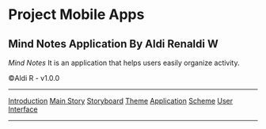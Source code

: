 # Project Mobile Apps
 Mind Notes Application By Aldi Renaldi W
 --
*Mind Notes* It is an application that helps users easily organize activity.

©️Aldi R - v1.0.0

---
[Introduction](#Introduction)
[Main Story](#Main-Story)
[Storyboard](#Storyboard)
[Theme](#Theme)
[Application](#Application)
[Scheme](#Scheme)
[User Interface](#User-Interface)

---

